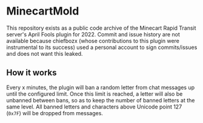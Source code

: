 # MinecartMold

This repository exists as a public code archive of the Minecart Rapid Transit server's April Fools plugin for 2022. Commit and issue history are not available because chiefbozx (whose contributions to this plugin were instrumental to its success) used a personal account to sign commits/issues and does not want this leaked.

## How it works

Every x minutes, the plugin will ban a random letter from chat messages up until the configured limit. Once this limit is reached, a letter will also be unbanned between bans, so as to keep the number of banned letters at the same level. All banned letters and characters above Unicode point 127 (`0x7F`) will be dropped from messages.